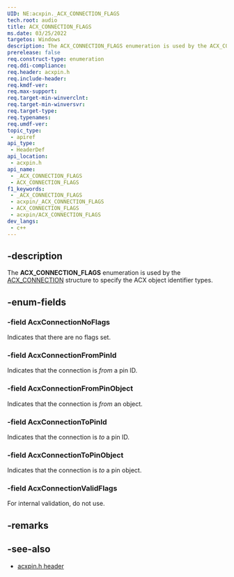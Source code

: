 ```yaml
---
UID: NE:acxpin._ACX_CONNECTION_FLAGS
tech.root: audio
title: ACX_CONNECTION_FLAGS
ms.date: 03/25/2022
targetos: Windows
description: The ACX_CONNECTION_FLAGS enumeration is used by the ACX_CONNECTION structure to specify the ACX object identifier types.
prerelease: false
req.construct-type: enumeration
req.ddi-compliance: 
req.header: acxpin.h
req.include-header: 
req.kmdf-ver: 
req.max-support: 
req.target-min-winverclnt: 
req.target-min-winversvr: 
req.target-type: 
req.typenames: 
req.umdf-ver: 
topic_type:
 - apiref
api_type:
 - HeaderDef
api_location:
 - acxpin.h
api_name:
 - _ACX_CONNECTION_FLAGS
 - ACX_CONNECTION_FLAGS
f1_keywords:
 - _ACX_CONNECTION_FLAGS
 - acxpin/_ACX_CONNECTION_FLAGS
 - ACX_CONNECTION_FLAGS
 - acxpin/ACX_CONNECTION_FLAGS
dev_langs:
 - c++
---
```


## -description

The **ACX_CONNECTION_FLAGS** enumeration is used by the [ACX_CONNECTION](ns-acxpin-acx_connection.md) structure to specify the ACX object identifier types.

## -enum-fields

### -field AcxConnectionNoFlags

Indicates that there are no flags set.

### -field AcxConnectionFromPinId

Indicates that the connection is *from* a pin ID.

### -field AcxConnectionFromPinObject

Indicates that the connection is *from* an object.

### -field AcxConnectionToPinId

Indicates that the connection is *to* a pin ID.

### -field AcxConnectionToPinObject

Indicates that the connection is *to* a pin object.

### -field AcxConnectionValidFlags

For internal validation, do not use.

## -remarks

## -see-also

- [acxpin.h header](index.md)


